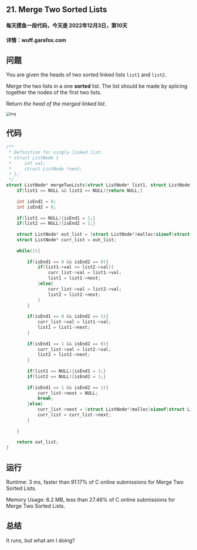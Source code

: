 ## 21. Merge Two Sorted Lists

#### 每天摸鱼一段代码，今天是 **2022年12月3日**，第10天

#### 详情：wuff.garafox.com 

## 问题

You are given the heads of two sorted linked lists `list1` and `list2`.

Merge the two lists in a one **sorted** list. The list should be made by splicing together the nodes of the first two lists.

Return *the head of the merged linked list*.



<img src="https://assets.leetcode.com/uploads/2020/10/03/merge_ex1.jpg" alt="img" style="zoom: 67%;" />

## 代码

```c
/**
 * Definition for singly-linked list.
 * struct ListNode {
 *     int val;
 *     struct ListNode *next;
 * };
 */
struct ListNode* mergeTwoLists(struct ListNode* list1, struct ListNode* list2){
    if(list1 == NULL && list2 == NULL){return NULL;}
    
    int isEnd1 = 0;
    int isEnd2 = 0;
    
    if(list1 == NULL){isEnd1 = 1;}
    if(list2 == NULL){isEnd2 = 1;}
     
    struct ListNode* out_list = (struct ListNode*)malloc(sizeof(struct ListNode));
    struct ListNode* curr_list = out_list;
    
    while(1){
        
        if(isEnd1 == 0 && isEnd2 == 0){
            if(list1->val <= list2->val){
                curr_list->val = list1->val;
                list1 = list1->next;
            }else{
                curr_list->val = list2->val;
                list2 = list2->next;
            }
        }
        
        if(isEnd1 == 0 && isEnd2 == 1){
            curr_list->val = list1->val;
            list1 = list1->next;
        }
        
        if(isEnd1 == 1 && isEnd2 == 0){
            curr_list->val = list2->val;
            list2 = list2->next;
        }
        
        if(list1 == NULL){isEnd1 = 1;}
        if(list2 == NULL){isEnd2 = 1;}
        
        if(isEnd1 == 1 && isEnd2 == 1){
            curr_list->next = NULL;
            break;
        }else{
            curr_list->next = (struct ListNode*)malloc(sizeof(struct ListNode));
            curr_list = curr_list->next;
        }
        
    }
    
    return out_list;
}
```

## 运行

Runtime: 3 ms, faster than 91.17% of C online submissions for Merge Two Sorted Lists.

Memory Usage: 6.2 MB, less than 27.46% of C online submissions for Merge Two Sorted Lists.

## 总结

It runs, but what am I doing?